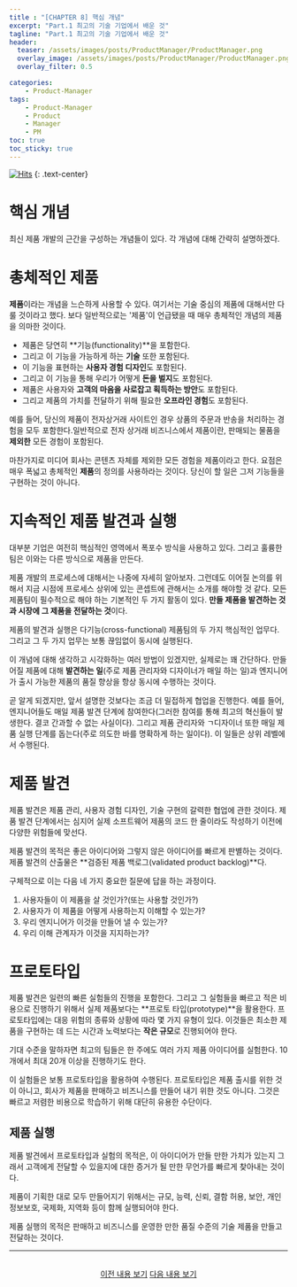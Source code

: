 ```yaml
---
title : "[CHAPTER 8] 핵심 개념"
excerpt: "Part.1 최고의 기술 기업에서 배운 것"
tagline: "Part.1 최고의 기술 기업에서 배운 것"
header:
  teaser: /assets/images/posts/ProductManager/ProductManager.png
  overlay_image: /assets/images/posts/ProductManager/ProductManager.png
  overlay_filter: 0.5

categories:
    - Product-Manager
tags:
    - Product-Manager
    - Product
    - Manager
    - PM
toc: true
toc_sticky: true
---
```


[![Hits](https://hits.seeyoufarm.com/api/count/incr/badge.svg?url=https%3A%2F%2Fsanghyuk.dev%2Fproduct-manager%2F10%2F&count_bg=%23555555&title_bg=%230581A6&icon=&icon_color=%23E7E7E7&title=hits&edge_flat=false)](https://hits.seeyoufarm.com)
{: .text-center}

# 핵심 개념

최신 제품 개발의 근간을 구성하는 개념들이 있다. 각 개념에 대해 간략히 설명하겠다.

# 총체적인 제품

**제품**이라는 개념을 느슨하게 사용할 수 있다. 여기서는 기술 중심의 제품에 대해서만 다룰 것이라고 했다. 보다 일반적으로는 '제품'이 언급됐을 때 매우 총체적인 개념의 제품을 의마한 것이다. 

- 제품은 당연히 **기능(functionality)**을 포함한다.
- 그리고 이 기능을 가능하게 하는 **기술** 또한 포함된다.
- 이 기능을 표현하는 **사용자 경험 디자인**도 포함된다.
- 그리고 이 기능을 통해 우리가 어떻게 **돈을 벌지**도 포함된다.
- 제품은 사용자와 **고객의 마음을 사로잡고 획득하는 방안**도 포함된다.
- 그리고 제품의 가치를 전달하기 위해 필요한 **오프라인 경험**도 포함된다.

예를 들어, 당신의 제품이 전자상거래 사이트인 경우 상품의 주문과 반송을 처리하는 경험을 모두 포함한다.일반적으로 전자 상거래 비즈니스에서 제품이란, 판매되는 물품을 **제외한** 모든 경험이 포함된다.

마찬가지로 미디어 회사는 콘텐츠 자체를 제외한 모든 경험을 제품이라고 한다. 요점은 매우 폭넓고 총체적인 **제품**의 정의를 사용하라는 것이다. 당신이 할 일은 그저 기능들을 구현하는 것이 아니다.

# 지속적인 제품 발견과 실행

대부분 기업은 여전히 핵심적인 영역에서 폭포수 방식을 사용하고 있다. 그리고 훌륭한 팀은 이와는 다른 방식으로 제품을 만든다. 

제품 개발의 프로세스에 대해서는 나중에 자세히 알아보자. 그런데도 이어질 논의를 위해서 지금 시점에 프로세스 상위에 있는 콘셉트에 관해서는 소개를 해야할 것 같다. 모든 제품팀이 필수적으로 해야 하는 기본적인 두 가지 활동이 있다. **만들 제품을 발견하는 것과 시장에 그 제품을 전달하는 것**이다.

제품의 발견과 실행은 다기능(cross-functional) 제품팀의 두 가지 핵심적인 업무다. 그리고 그 두 가지 업무는 보통 끊임없이 동시에 실행된다.

이 개념에 대해 생각하고 시각화하는 여러 방법이 있겠지만, 실제로는 꽤 간단하다. 만들어질 제품에 대해 **발견하는 일**(주로 제품 관리자와 디자이너가 매일 하는 일)과 엔지니어가 출시 가능한 제품의 품질 향상을 항상 동시에 수행하는 것이다.

곧 알게 되겠지만, 앞서 설명한 것보다는 조금 더 밀접하게 협업을 진행한다. 예를 들어, 엔지니어들도 매일 제품 발견 단계에 참여한다(그러한 참여를 통해 최고의 혁신들이 발생한다. 결코 간과할 수 없는 사실이다). 그리고 제품 관리자와 ㄱ디자이너 또한 매일 제품 실행 단계를 돕는다(주로 의도한 바를 명확하게 하는 일이다). 이 일들은 상위 레벨에서 수행된다.

# 제품 발견

제품 발견은 제품 관리, 사용자 경험 디자인, 기술 구현의 갈력한 협업에 관한 것이다. 제품 발견 단계에서는 심지어 실제 소프트웨어 제품의 코드 한 줄이라도 작성하기 이전에 다양한 위험들에 맞선다.

제품 발견의 목적은 좋은 아이디어와 그렇지 않은 아이디어를 빠르게 판별하는 것이다. 제품 발견의 산출물은 **검증된 제품 백로그(validated product backlog)**다.

구체적으로 이는 다음 네 가지 중요한 질문에 답을 하는 과정이다.

1. 사용자들이 이 제품을 살 것인가?(또는 사용할 것인가?)
2. 사용자가 이 제품을 어떻게 사용하는지 이해할 수 있는가?
3. 우리 엔지니어가 이것을 만들어 낼 수 있는가?
4. 우리 이해 관계자가 이것을 지지하는가?

# 프로토타입

제품 발견은 일련의 빠른 실험들의 진행을 포함한다. 그리고 그 실험들을 빠르고 적은 비용으로 진행하기 위해서 실제 제품보다는 **프로토 타입(prototype)**을 활용한다. 프로토타입에는 대응 위험의 종류와 상황에 따라 몇 가지 유형이 있다. 이것들은 최소한 제품을 구현하는 데 드는 시간과 노력보다는 **작은 규모**로 진행되어야 한다.

기대 수준을 말하자면 최고의 팀들은 한 주에도 여러 가지 제품 아이디어를 실험한다. 10개에서 최대 20개 이상을 진행하기도 한다.

이 실험들은 보통 프로토타입을 활용하여 수행된다. 프로토타입은 제품 출시를 위한 것이 아니고, 회사가 제품을 판매하고 비즈니스를 만들어 내기 위한 것도 아니다. 그것은 빠르고 저렴한 비용으로 학습하기 위해 대단히 유용한 수단이다.

## 제품 실행

제품 발견에서 프로토타입과 실험의 목적은, 이 아이디어가 만들 만한 가치가 있는지 그래서 고객에게 전달할 수 있을지에 대한 증거가 될 만한 무언가를 빠르게 찾아내는 것이다.

제품이 기획한 대로 모두 만들어지기 위해서는 규모, 능력, 신뢰, 결함 허용, 보안, 개인정보보호, 국제화, 지역화 등이 함께 실행되어야 한다.

제품 실행의 목적은 판매하고 비즈니스를 운영한 만한 품질 수준의 기술 제품을 만들고 전달하는 것이다.



---

<br/>
<center>
<a href="https://sanghyuk.dev/Product-Manager/8/" class="btn btn--info">이전 내용 보기</a>
<a href="https://sanghyuk.dev/Product-Manager/10/" class="btn btn--info">다음 내용 보기</a>
</center>